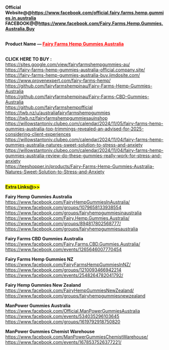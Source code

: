 <p><strong>Official Website@@<a href="https://www.facebook.com/official.fairy.farms.hemp.gummies.in.australia">https://www.facebook.com/official.fairy.farms.hemp.gummies.in.australia</a></strong><br /><strong>FACEBOOK@@<a href="https://www.facebook.com/Fairy.Farms.Hemp.Gummies.Australia.Buy">https://www.facebook.com/Fairy.Farms.Hemp.Gummies.Australia.Buy</a></strong></p>
<p><br /><strong>Product Name &mdash; <span style="color: #ff0000;"><a style="color: #ff0000;" href="https://www.facebook.com/official.fairy.farms.hemp.gummies.in.australia">Fairy Farms Hemp Gummies Australia</a></span></strong></p>
<p><br /><strong>CLICK HERE TO BUY :</strong><br /><a href="https://sites.google.com/view/fairyfarmshempgummies-au/">https://sites.google.com/view/fairyfarmshempgummies-au/</a><br /><a href="https://fairy-farms-hemp-gummies-australia-official.company.site/">https://fairy-farms-hemp-gummies-australia-official.company.site/</a><br /><a href="https://fairy-farms-hemp-gummies-australia-buy.jimdosite.com/">https://fairy-farms-hemp-gummies-australia-buy.jimdosite.com/</a><br /><a href="https://www.provenexpert.com/fairy-farms-hemp/">https://www.provenexpert.com/fairy-farms-hemp/</a><br /><a href="https://github.com/fairyfarmshempinau/Fairy-Farms-Hemp-Gummies-Australia">https://github.com/fairyfarmshempinau/Fairy-Farms-Hemp-Gummies-Australia</a><br /><a href="https://github.com/fairyfarmshempinau/Fairy-Farms-CBD-Gummies-Australia">https://github.com/fairyfarmshempinau/Fairy-Farms-CBD-Gummies-Australia</a><br /><a href="https://github.com/fairyfarmshempofficial">https://github.com/fairyfarmshempofficial</a><br /><a href="https://twb.nz/u/australiafairyfarmshempgummies">https://twb.nz/u/australiafairyfarmshempgummies</a><br /><a href="https://twb.nz/fairyfarmshempgummiesauinshop">https://twb.nz/fairyfarmshempgummiesauinshop</a><br /><a href="https://willowstantoniv.clubeo.com/calendar/2024/11/05/fairy-farms-hemp-gummies-australia-top-trimmings-revealed-an-advised-for-2025-considering-client-experiences">https://willowstantoniv.clubeo.com/calendar/2024/11/05/fairy-farms-hemp-gummies-australia-top-trimmings-revealed-an-advised-for-2025-considering-client-experiences</a><br /><a href="https://willowstantoniv.clubeo.com/calendar/2024/11/04/fairy-farms-hemp-gummies-australia-natures-sweet-solution-to-stress-and-anxiety">https://willowstantoniv.clubeo.com/calendar/2024/11/04/fairy-farms-hemp-gummies-australia-natures-sweet-solution-to-stress-and-anxiety</a><br /><a href="https://willowstantoniv.clubeo.com/calendar/2024/11/04/fairy-farms-hemp-gummies-australia-review-do-these-gummies-really-work-for-stress-and-anxiety">https://willowstantoniv.clubeo.com/calendar/2024/11/04/fairy-farms-hemp-gummies-australia-review-do-these-gummies-really-work-for-stress-and-anxiety</a><br /><a href="https://teeshopper.in/products/Fairy-Farms-Hemp-Gummies-Australia-Natures-Sweet-Solution-to-Stress-and-Anxiety">https://teeshopper.in/products/Fairy-Farms-Hemp-Gummies-Australia-Natures-Sweet-Solution-to-Stress-and-Anxiety</a></p>
<p><br /><span style="background-color: #ffff00;"><strong>Extra Links@&gt;&gt;</strong></span></p>
<p><strong>Fairy Hemp Gummies Australia</strong><br /><a href="https://www.facebook.com/FairyHempGummiesInAustralia/">https://www.facebook.com/FairyHempGummiesInAustralia/</a><br /><a href="https://www.facebook.com/groups/1079658133938554">https://www.facebook.com/groups/1079658133938554</a><br /><a href="https://www.facebook.com/groups/fairyhempgummiesinaustralia">https://www.facebook.com/groups/fairyhempgummiesinaustralia</a><br /><a href="https://www.facebook.com/Fairy.Hemp.Gummies.Australia/">https://www.facebook.com/Fairy.Hemp.Gummies.Australia/</a><br /><a href="https://www.facebook.com/groups/894817802568777/">https://www.facebook.com/groups/894817802568777/</a><br /><a href="https://www.facebook.com/groups/fairyhempgummiesaustralia">https://www.facebook.com/groups/fairyhempgummiesaustralia</a></p>
<p><strong>Fairy Farms CBD Gummies Australia</strong><br /><a href="https://www.facebook.com/Fairy.Farms.CBD.Gummies.Australia/">https://www.facebook.com/Fairy.Farms.CBD.Gummies.Australia/</a><br /><a href="https://www.facebook.com/events/1265646007770454">https://www.facebook.com/events/1265646007770454</a></p>
<p><strong>Fairy Farms Hemp Gummies NZ</strong><br /><a href="https://www.facebook.com/FairyFarmsHempGummiesInNZ/">https://www.facebook.com/FairyFarmsHempGummiesInNZ/</a><br /><a href="https://www.facebook.com/groups/1210093466942214">https://www.facebook.com/groups/1210093466942214</a><br /><a href="https://www.facebook.com/events/2548264782041792/">https://www.facebook.com/events/2548264782041792/</a></p>
<p><strong>Fairy Hemp Gummies New Zealand</strong><br /><a href="https://www.facebook.com/FairyHempGummiesNewZealand/">https://www.facebook.com/FairyHempGummiesNewZealand/</a><br /><a href="https://www.facebook.com/groups/fairyhempgummiesnewzealand">https://www.facebook.com/groups/fairyhempgummiesnewzealand</a></p>
<p><strong>ManPower Gummies Australia</strong><br /><a href="https://www.facebook.com/Official.ManPowerGummiesAustralia">https://www.facebook.com/Official.ManPowerGummiesAustralia</a><br /><a href="https://www.facebook.com/events/534035296103645">https://www.facebook.com/events/534035296103645</a><br /><a href="https://www.facebook.com/groups/1619792918750820">https://www.facebook.com/groups/1619792918750820</a></p>
<p><strong>ManPower Gummies Chemist Warehouse</strong><br /><a href="https://www.facebook.com/ManPowerGummiesChemistWarehouse/">https://www.facebook.com/ManPowerGummiesChemistWarehouse/</a><br /><a href="https://www.facebook.com/events/1678537526377221/">https://www.facebook.com/events/1678537526377221/</a></p>

